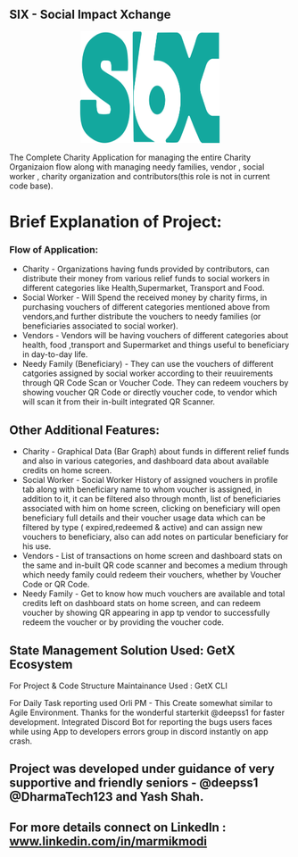 ## SIX - Social Impact Xchange
<p align=center>
<img src="https://github.com/Marmik123/SIX---Meticulous-Charity-Platform/blob/marmik-dev/assets/images/six_logo.png" width="250" height="200" alt="SIX Logo" />
</p>
The Complete Charity Application for managing the entire Charity Organizaion flow along with managing needy families, vendor , social worker , charity organization and contributors(this role is not in current code base).

# Brief Explanation of Project:

### Flow of Application:
- Charity - Organizations having funds provided by contributors, can distribute their money from various relief funds to social workers in different categories like Health,Supermarket, Transport and Food.
- Social Worker - Will Spend the received money by charity firms, in purchasing vouchers of different categories mentioned above from vendors,and further distribute the vouchers to needy families (or beneficiaries associated to social worker).
- Vendors - Vendors will be having vouchers of different categories about health, food ,transport and Supermarket and things useful to beneficiary in day-to-day life.
- Needy Family (Beneficiary) - They can use the vouchers of different catgories assigned by social worker according to their reuuirements through QR Code Scan or Voucher Code. They can redeem vouchers by showing voucher QR Code or directly voucher code, to vendor which will scan it from their in-built integrated QR Scanner.

## Other Additional Features:
 * Charity - Graphical Data (Bar Graph) about funds in different relief funds and also in various categories, and dashboard data about available credits on home screen.  
 * Social Worker - Social Worker History of assigned vouchers in profile tab along with beneficiary name to whom voucher is assigned, in addition to it, it can be filtered also through month, list of beneficiaries associated with him on home screen, clicking on beneficiary will open beneficiary full details and their voucher usage data which can be filtered by type ( expired,redeemed & active) and can assign new vouchers to beneficiary, also can add notes on particular beneficiary for his use. 
* Vendors - List of transactions on home screen and dashboard stats on the same and in-built QR code scanner and becomes a medium through which needy family could redeem their vouchers, whether by Voucher Code or QR Code.
* Needy Family - Get to know how much vouchers are available and total credits left on dashboard stats on home screen, and can redeem voucher by showing QR appearing in app tp vendor to successfully redeem the voucher or by providing the voucher code.

## State Management Solution Used: GetX Ecosystem

For Project & Code Structure Maintainance Used : GetX CLI 

For Daily Task reporting used Orli PM - This Create somewhat similar to Agile Environment. 
Thanks for the wonderful starterkit @deepss1 for faster development.
Integrated Discord Bot for reporting the bugs users faces while using App to developers errors group in discord instantly on app crash.


## Project was developed under guidance of very supportive and friendly seniors - @deepss1 @DharmaTech123 and Yash Shah.
## For more details connect on LinkedIn :  www.linkedin.com/in/marmikmodi
